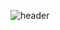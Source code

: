 ![header](https://capsule-render.vercel.app/api?type=waving&color=gradient&height=100&text=손우종%20👋&fontSize=30)

